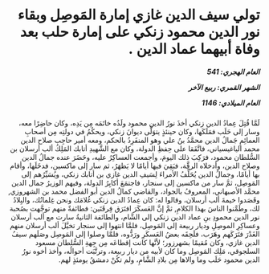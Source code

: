 <h1 dir="rtl">تولي سيف الدين غازي إمارة المَوصِل وبقاء نور الدين محمود زنكي على إمارة حلب بعد وفاة أبيهما عماد الدين .</h1>

<h5 dir="rtl">العام الهجري:  541

الشهر القمري: ربيع الآخر

العام الميلادي: 1146</h5>

<p dir="rtl">لَمَّا قُتِلَ عِمادُ الدين زنكي أخذَ نورُ الدين محمود ولَدُه خاتَمَه مِن يَدِه، وكان حاضِرًا معه، وسار إلى حَلَب فمَلَكَها، وكان حينئذٍ يتوَلَّى ديوانَ زنكي، ويحكُمُ في دولتِه مِن أصحابِ العمائِمِ جَمالُ الدين محمَّدُ بنُ علي وهو المنفَرِدُ بالحكم، ومعه أمير حاجِب صلاح الدين محمد الياغيسياني، فاتَّفَقا على حِفظِ الدولة، وكان مع الشَّهيدِ أتابك المَلِكُ ألب أرسلان بن السُّلطان محمود، فرَكِبَ ذلك اليومَ، وأجمعت العساكِرُ عليه، وحَضَرَ عنده جمالُ الدين وصلاح الدين، وأدخلاه الرقَّة، فبَقِيَ فيها أيامًا لا يَظهَرُ، ثم سار إلى ماكسين، فدخَلَها، وأقام بها أيامًا، وجمالُ الدين يُحَلِّفُ الأمراءَ لِسَيفِ الدين غازي بن أتابك زنكي، ويُسَيِّرُهم إلى المَوصِل، ثمَّ سار من ماكسين إلى سنجار، فاجتمَعَ أكابِرُ الدولة، وفيهم الوزيرُ جمال الدين محمَّد الأصبهاني، المعروفُ بالجواد، والقاضي كمالُ الدين أبو الفضل محمد بن الشهروزي, وقَصَدوا خيمةَ ألب أرسلان، وقالوا له: كان عِمادُ الدين زنكي غُلامَك ونحن غِلمانُك، والبِلادُ لك، وطَمَّنوا الناسَ بهذا الكلامِ, ثمَّ إنَّ العَسكَرَ افتَرَق فِرقَتَين: فطائفةٌ منهم توجَّهت بصُحبة نور الدين محمودِ بنِ عماد الدين زنكي إلى الشَّام، والطائفة الثانيةُ سارت مع ألب أرسلان وعساكِرِ الموصِلِ وديار ربيعة إلى المَوصِل، فلمَّا انتهوا إلى سنجار تخيَّلَ ألب أرسلان منهم الغَدْرَ فتَرَكَهم وهَرَب، فلَحِقَه بعضُ العَسكَرِ ورَدُّوه، فلمَّا وصلوا إلى المَوصِل وصَلَهم سيفُ الدين غازي، وكان مُقيمًا بشهرزور؛ لأنَّها كانت إقطاعَه مِن جِهةِ السُّلطان مسعود السلجوقي، مَلِك المَوصِل وما كان لأبيه من ديار ربيعة، وترتَّبَت أحوالُه، وأخذ أخوه نورُ الدين محمود حَلَب وما والاها مِن بلادِ الشَّامِ، ولم تكُنْ دمشقُ يومئذٍ لهم.</p></br>
